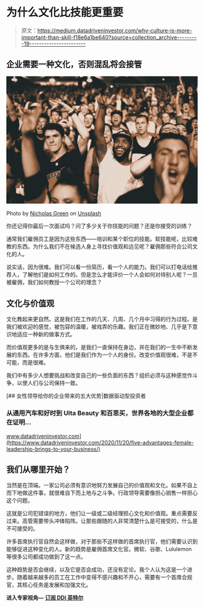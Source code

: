 # 为什么文化比技能更重要

> 原文：<https://medium.datadriveninvestor.com/why-culture-is-more-important-than-skill-f18e6a1be640?source=collection_archive---------19----------------------->

## 企业需要一种文化，否则混乱将会接管

![](img/d9aaeb57511e5da27e24ed64465c95bd.png)

Photo by [Nicholas Green](https://unsplash.com/@nickxshotz?utm_source=medium&utm_medium=referral) on [Unsplash](https://unsplash.com?utm_source=medium&utm_medium=referral)

你还记得你最后一次面试吗？问了多少关于你技能的问题？还是你接受的训练？

通常我们雇佣员工是因为这些东西——培训和某个职位的技能。软技能呢，比较难教的东西。为什么我们不在候选人身上寻找价值观和远见呢？雇佣那些符合公司文化的人。

说实话，因为很难。我们可以看一份简历，看一个人的能力。我们可以打电话给推荐人，了解他们是如何工作的。但是怎么才能评价一个人会如何对待别人呢？一旦被雇佣，我们如何教授一个公司的理念？

## 文化与价值观

文化教起来更自然。这是我们在工作的几天、几周、几个月中习得的行为过程。是我们被欢迎的感觉，被包容的温暖，被戏弄的乐趣。我们正在微妙地、几乎是下意识地适应一种新的做事方式。

而价值观更多的是与生俱来的，是我们一直保持在身边，并在我们的一生中不断发展的东西。在许多方面，他们是我们作为一个人的身份。改变价值观很难，不是不可能，而是很难。

我们中有多少人想要挑战和改变自己的一些负面的东西？组织必须与这种感觉作斗争，以使人们与公司保持一致。

[](https://www.datadriveninvestor.com/2020/11/20/five-advantages-female-leadership-brings-to-your-business/) [## 女性领导给你的企业带来的五大优势|数据驱动型投资者

### 从通用汽车和好时到 Ulta Beauty 和百思买，世界各地的大型企业都在证明…

www.datadriveninvestor.com](https://www.datadriveninvestor.com/2020/11/20/five-advantages-female-leadership-brings-to-your-business/) 

## 我们从哪里开始？

当然是在顶端。一家公司必须有意识地努力发展自己的价值观和文化。如果不自上而下地做这件事，就很难自下而上地与之斗争。行政领导需要像担心销售一样担心这个问题。

这就是公司犯错误的地方，他们让一级或二级经理担心文化和价值观。重点需要反过来。高管需要带头冲锋陷阵。让那些跟随的人非常清楚什么是可接受的，什么是不可接受的。

许多首席执行官自然会这样做，对于那些不这样做的首席执行官，他们需要认识到能够促进这种变化的人。新的趋势是雇佣首席文化官。微软、谷歌、Lululemon 等很多公司都成功做到了这一点。

这种趋势是否会继续，以及它是否会成功，还没有定论。我个人认为这是一个进步。随着越来越多的员工在工作中变得不感兴趣和不开心，需要有一个首席合规官，其核心任务是发展和加强文化。

**进入专家视角—** [**订阅 DDI 英特尔**](https://datadriveninvestor.com/ddi-intel)